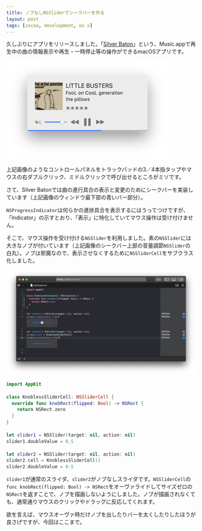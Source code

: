 ```yaml
---
title: ノブなしNSSliderでシークバーを作る
layout: post
tags: [cocoa, development, os x]
---
```


久しぶりにアプリをリリースしました。「[Silver Baton](/mac/silver-baton)」という、Music.appで再生中の曲の情報表示や再生・一時停止等の操作ができるmacOSアプリです。

![](/blog/img/20200319/silver-baton.png)

上記画像のようなコントロールパネルをトラックパッドの3／4本指タップやマウスの右ダブルクリック、ミドルクリックで呼び出せるところがミソです。

さて、Silver Batonでは曲の進行具合の表示と変更のためにシークバーを実装しています（上記画像のウィンドウ最下部の青いバー部分）。

`NSProgressIndicator`は何らかの進捗具合を表示するにはうってつけですが、「Indicator」の示すとおり、「表示」に特化していてマウス操作は受け付けません。

そこで、マウス操作を受け付ける`NSSlider`を利用しました。素の`NSSlider`には大きなノブが付いています（上記画像のシークバー上部の音量調節`NSSlider`の白丸）。ノブは邪魔なので、表示させなくするために`NSSliderCell`をサブクラス化しました。

![](/blog/img/20200319/subclassed-nsslidercell.png)

```swift
import AppKit

class KnoblessSliderCell: NSSliderCell {
  override func knobRect(flipped: Bool) -> NSRect {
    return NSRect.zero
  }
}

let slider1 = NSSlider(target: nil, action: nil)
slider1.doubleValue = 0.5

let slider2 = NSSlider(target: nil, action: nil)
slider2.cell = KnoblessSliderCell()
slider2.doubleValue = 0.5
```

`slider1`が通常のスライダ、`slider2`がノブなしスライダです。`NSSliderCell`の`func knobRect(flipped: Bool) -> NSRect`をオーヴァライドしてサイズゼロの`NSRect`を返すことで、ノブを描画しないようにしました。ノブが描画されなくても、通常通りマウスのクリックやドラッグに反応してくれます。

欲を言えば、マウスオーヴァ時だけノブを出したりバーを太くしたりしたほうが良さげですが、今回はここまで。